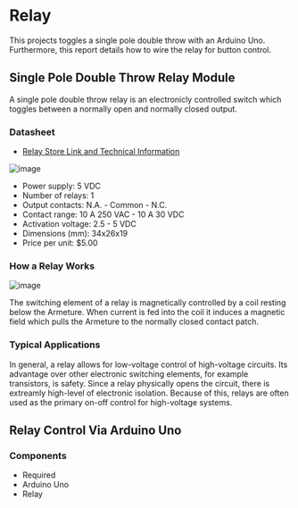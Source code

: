 # Relay
This projects toggles a single pole double throw with an Arduino Uno. Furthermore, this report details how to wire the relay for button control.
## Single Pole Double Throw Relay Module
A single pole double throw relay is an electronicly controlled switch which toggles between a normally open and normally closed output.
### Datasheet
* [Relay Store Link and Technical Information]([url](https://store-usa.arduino.cc/products/1-relay-module-5-vdc-10a-assembled?queryID=bddbe27c2756fdc2e1ba27be88c12172&selectedStore=us))
  
![image](https://github.com/IanPascoe/Relay/assets/95391563/383834c6-d5a2-4fee-9af7-59b87644c96d)

* Power supply: 5 VDC
* Number of relays: 1
* Output contacts: N.A. - Common - N.C.
* Contact range: 10 A 250 VAC - 10 A 30 VDC
* Activation voltage: 2.5 - 5 VDC
* Dimensions (mm): 34x26x19
* Price per unit: $5.00
### How a Relay Works
![image](https://github.com/IanPascoe/Relay/assets/95391563/1fa9c6c3-254b-400f-ad43-ee4604ea121e)

The switching element of a relay is magnetically controlled by a coil resting below the Armeture. When current is fed into the coil it induces a magnetic field which pulls the Armeture to the normally closed contact patch.
### Typical Applications
In general, a relay allows for low-voltage control of high-voltage circuits. Its advantage over other electronic switching elements, for example transistors, is safety. Since a relay physically opens the circuit, there is extreamly high-level of electronic isolation. Because of this, relays are often used as the primary on-off control for high-voltage systems.
## Relay Control Via Arduino Uno
### Components
* Required
* Arduino Uno
* Relay


